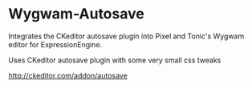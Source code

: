 Wygwam-Autosave
===============

Integrates the CKeditor autosave plugin into Pixel and Tonic's Wygwam editor for ExpressionEngine.

Uses CKeditor autosave plugin with some very small css tweaks

http://ckeditor.com/addon/autosave


